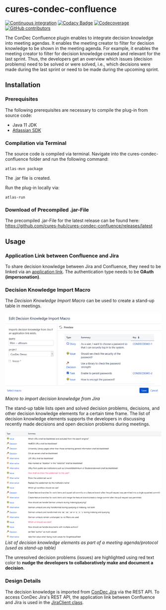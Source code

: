 # cures-condec-confluence

[![Continuous integration](https://github.com/cures-hub/cures-condec-confluence/actions/workflows/maven.yml/badge.svg)](https://github.com/cures-hub/cures-condec-confluence/actions/workflows/maven.yml)
[![Codacy Badge](https://app.codacy.com/project/badge/Grade/89126793a77b4295ad1c000899aa2880)](https://www.codacy.com/gh/cures-hub/cures-condec-confluence/dashboard?utm_source=github.com&amp;utm_medium=referral&amp;utm_content=cures-hub/cures-condec-confluence&amp;utm_campaign=Badge_Grade)
[![Codecoverage](https://codecov.io/gh/cures-hub/cures-condec-confluence/branch/master/graph/badge.svg)](https://codecov.io/gh/cures-hub/cures-condec-confluence/branch/master)
[![GitHub contributors](https://img.shields.io/github/contributors/cures-hub/cures-condec-confluence.svg)](https://github.com/cures-hub/cures-condec-confluence/graphs/contributors)

The ConDec Confluence plugin enables to integrate decision knowledge into meeting agendas.
It enables the meeting creator to filter for decision knowledge to be shown in the meeting agenda.
For example, it enables the meeting creator to filter for decision knowledge created and relevant for the last sprint.
Thus, the developers get an overview which issues (decision problems) need to be solved or were solved, 
i.e., which decisions were made during the last sprint or need to be made during the upcoming sprint.

## Installation

### Prerequisites
The following prerequisites are necessary to compile the plug-in from source code:
- Java 11 JDK
- [Atlassian SDK](https://developer.atlassian.com/docs/getting-started/set-up-the-atlassian-plugin-sdk-and-build-a-project)

### Compilation via Terminal
The source code is compiled via terminal.
Navigate into the cures-condec-confluence folder and run the following command:
```
atlas-mvn package
```
The .jar file is created.

Run the plug-in locally via:
```
atlas-run
```

### Download of Precompiled .jar-File
The precompiled .jar-File for the latest release can be found here: https://github.com/cures-hub/cures-condec-confluence/releases/latest

## Usage

### Application Link between Confluence and Jira
To share decision knowledge between Jira and Confluence, they need to be linked via an [application link](https://confluence.atlassian.com/adminjiraserver/using-applinks-to-link-to-other-applications-938846918.html).
The authentication type needs to be **OAuth (impersonation)**.

### Decision Knowledge Import Macro
The *Decision Knowledge Import Macro* can be used to create a stand-up table in meetings. 

![Decision Knowledge Import Macro](doc/macro_edit_dialog.png)
*Macro to import decision knowledge from Jira*

The stand-up table lists open and solved decision problems, decisions, and other decision knowledge elements for a certain time frame.
The list of decision knowledge elements supports the developers in discussing recently made decisions and open decision problems during meetings.

![Decision Knowledge List](doc/imported_decision_knowledge.png)
*List of decision knowledge elements as part of a meeting agenda/protocol (used as stand-up table)*

The unresolved decision problems (issues) are highlighted using red text color to **nudge the developers 
to collaboratively make and document a decision**.

### Design Details
The decision knowledge is imported from [ConDec Jira](https://github.com/cures-hub/cures-condec-jira) via the REST API.
To access ConDec Jira's REST API, the application link between Confluence and Jira is used in the [JiraClient class](src/main/java/de/uhd/ifi/se/decision/management/confluence/oauth).